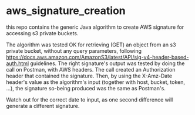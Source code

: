 # aws_signature_creation
this repo contains the generic Java algorithm to create AWS signature for accessing s3 private buckets.

The algorithm was tested OK for retrieving (GET) an object from an s3 private bucket, without any query parameters, following https://docs.aws.amazon.com/AmazonS3/latest/API/sig-v4-header-based-auth.html guidelines.
The right signature's output was tested by doing the call on Postman, with AWS headers. The call created an Authorization header that contained the signature.
Then, by using the X-Amz-Date header's value as the algorithm's input (together with host, bucket, token, ...), the signature so-being produced was the same  as Postman's.

Watch out for the correct date to input, as one second difference will generate a different signature.
